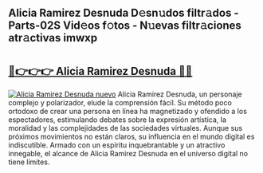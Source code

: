 ## Alicia Ramirez Desnuda D𝚎sn𝚞dos filtr𝚊dos - Parts-02S Vid𝚎os f𝚘tos - N𝚞evas filtr𝚊ciones atr𝚊ctivas imwxp

# <h2><a href="http://mb170v.tromn.icu/?c=Alicia+Ramirez+Desnuda">🔗👉👉👉 Alicia Ramirez Desnuda 🔗🔗</a></h2>

[![Alicia Ramirez Desnuda nuevo](https://i.imgur.com/pEAQMta.gif)](http://mb170v.tromn.icu/?c=Alicia+Ramirez+Desnuda)
Alicia Ramirez Desnuda, un personaje complejo y polarizador, elude la comprensión fácil. Su método poco ortodoxo de crear una persona en línea ha magnetizado y ofendido a los espectadores, estimulando debates sobre la expresión artística, la moralidad y las complejidades de las sociedades virtuales. Aunque sus próximos movimientos no están claros, su influencia en el mundo digital es indiscutible. Armado con un espíritu inquebrantable y un atractivo innegable, el alcance de Alicia Ramirez Desnuda en el universo digital no tiene límites.
